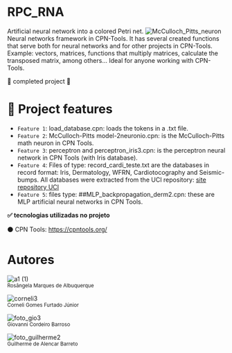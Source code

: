 # RPC_RNA
Artificial neural network into a colored Petri net.
![McCulloch_Pitts_neuron](https://user-images.githubusercontent.com/106780027/210082785-413ac4d3-1080-4578-bbd7-2863ed0335c3.png)
Neural networks framework in CPN-Tools. It has several created functions that serve both for neural networks and for other projects in CPN-Tools. Example: vectors, matrices, functions that multiply matrices, calculate the transposed matrix, among others... Ideal for anyone working with CPN-Tools.

:construction: completed project  :construction:

# :hammer: Project features

- `Feature 1`: load_database.cpn: loads the tokens in a .txt file.
- `Feature 2`: McCulloch-Pitts model-2neuronio.cpn: is the McCulloch-Pitts math neuron in CPN Tools.
- `Feature 3`: perceptron and perceptron_iris3.cpn: is the perceptron neural network in CPN Tools (with Iris database).
- `Feature 4`:  Files of type: record_cardi_teste.txt are the databases in record format: Iris, Dermatology, WFRN, Cardiotocography and Seismic-bumps. All databases were extracted from the UCI repository: [site repository UCI](https://archive.ics.uci.edu/ml/index.php)
- `Feature 5`: files type: ##MLP_backpropagation_derm2.cpn: these are MLP artificial neural networks in CPN Tools.

**:white_check_mark: tecnologias utilizadas no projeto**

:black_circle: CPN Tools:  https://cpntools.org/

# Autores

![a1 (1)](https://user-images.githubusercontent.com/106780027/210100683-d96559fb-c371-4124-83fa-eb38256f6786.png) <br><sub>Rosângela Marques de Albuquerque</sub>

![corneli3](https://user-images.githubusercontent.com/106780027/210102936-a26d8a51-fdc2-4b58-80cf-4bfb51281cdd.png) <br><sub>Corneli Gomes Furtado Júnior</sub>

![foto_gio3](https://user-images.githubusercontent.com/106780027/210103163-c68b7599-abc5-41a3-bb68-8c456b86d878.png) <br><sub>Giovanni Cordeiro Barroso</sub>

![foto_guilherme2](https://user-images.githubusercontent.com/106780027/210102604-ec241526-3e25-4374-a457-5fd97547cda5.png) <br><sub>Guilherme de Alencar Barreto</sub>

